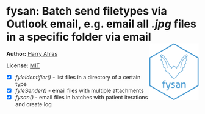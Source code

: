 # fysan: Batch send filetypes via Outlook email, e.g. email all *.jpg* files in a specific folder via email <img src="man/images/fysan-hex2.png" align="right" height = 150/>

**Author:** [Harry Ahlas](http://harry.ahlas.com)

**License:** [MIT](https://opensource.org/licenses/MIT)

- [x] *fyleIdentifier()* - list files in a directory of a certain type
- [x] *fyleSender()* - email files with multiple attachments
- [x] *fysan()* - email files in batches with patient iterations and create log

